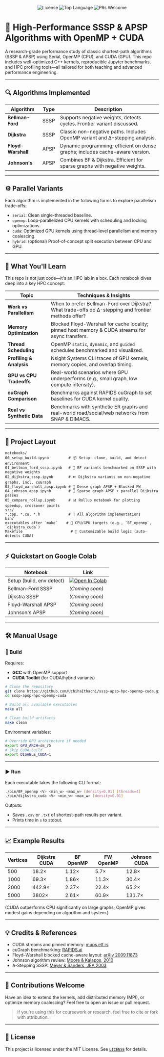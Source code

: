 <p align="center">
  <img src="https://img.shields.io/github/license/UchihaIthachi/sssp-apsp-hpc-openmp-cuda?style=for-the-badge" alt="License">
  <img src="https://img.shields.io/github/languages/top/UchihaIthachi/sssp-apsp-hpc-openmp-cuda?style=for-the-badge" alt="Top Language">
  <img src="https://img.shields.io/badge/PRs-Welcome-brightgreen.svg?style=for-the-badge" alt="PRs Welcome">
</p>

# 🚀 High-Performance SSSP & APSP Algorithms with OpenMP + CUDA

A research-grade performance study of classic shortest-path algorithms (SSSP & APSP) using Serial, OpenMP (CPU), and CUDA (GPU). This repo includes well-optimized C++ kernels, reproducible Jupyter benchmarks, and HPC profiling tools—all tailored for both teaching and advanced performance engineering.

---

## 🔍 Algorithms Implemented

| Algorithm          | Type | Description                                                                   |
| ------------------ | ---- | ----------------------------------------------------------------------------- |
| **Bellman-Ford**   | SSSP | Supports negative weights, detects cycles. Frontier variant discussed.        |
| **Dijkstra**       | SSSP | Classic non-negative paths. Includes OpenMP variant and Δ-stepping analysis.  |
| **Floyd-Warshall** | APSP | Dynamic programming; efficient on dense graphs; includes cache-aware version. |
| **Johnson's**      | APSP | Combines BF & Dijkstra. Efficient for sparse graphs with negative weights.    |

---

## ⚙️ Parallel Variants

Each algorithm is implemented in the following forms to explore parallelism trade-offs:

- `serial`: Clean single-threaded baseline.
- `openmp`: Loop-parallelized CPU kernels with scheduling and locking optimizations.
- `cuda`: Optimized GPU kernels using thread-level parallelism and memory coalescing.
- `hybrid`: (optional) Proof-of-concept split execution between CPU and GPU.

---

## 🧠 What You'll Learn

This repo is not just code—it's an HPC lab in a box. Each notebook dives deep into a key HPC concept:

| Topic                      | Techniques & Insights                                                                                |
| -------------------------- | ---------------------------------------------------------------------------------------------------- |
| **Work vs Parallelism**    | When to prefer Bellman-Ford over Dijkstra? What trade-offs do Δ-stepping and frontier methods offer? |
| **Memory Optimization**    | Blocked Floyd-Warshall for cache locality; pinned host memory & CUDA streams for async transfers.    |
| **Thread Scheduling**      | OpenMP `static`, `dynamic`, and `guided` schedules benchmarked and visualized.                       |
| **Profiling & Analysis**   | Nsight Systems CLI traces of GPU kernels, memory copies, and overlap timing.                         |
| **GPU vs CPU Tradeoffs**   | Real-world scenarios where GPU underperforms (e.g., small graph, low compute intensity).             |
| **cuGraph Comparison**     | Benchmarks against RAPIDS cuGraph to set baselines for CUDA kernel quality.                          |
| **Real vs Synthetic Data** | Benchmarks with synthetic ER graphs and real-world road/social/web networks from SNAP & DIMACS.      |

---

## 📁 Project Layout

```
notebooks/
00_setup_build.ipynb         # 📦 Setup: clone, build, and detect environment
01_bellman_ford_sssp.ipynb   # 🔁 BF variants benchmarked on SSSP with negative weights
02_dijkstra_sssp.ipynb       # ⏩ Dijkstra variants on non-negative graphs, incl. cuGraph
03_floyd_warshall_apsp.ipynb # 🧮 Dense graph APSP + Blocked FW
04_johnson_apsp.ipynb        # 🔀 Sparse graph APSP + parallel Dijkstra passes
05_compare_rollup.ipynb      # 📊 Rollup notebook for plotting speedup, crossover points
src/
*.cpp, *.cu, *.h             # 🧩 All algorithm implementations
bin/
executables after `make`    # 🧵 CPU/GPU targets (e.g., `BF_openmp`, `dijkstra_cuda`)
Makefile                      # 🔧 Customizable build logic (auto-detects CUDA)
```

---

## ⚡ Quickstart on Google Colab

| Notebook                  | Link                                                                                                                                                                                                    |
| ------------------------- | ------------------------------------------------------------------------------------------------------------------------------------------------------------------------------------------------------- |
| Setup (build, env detect) | [![Open In Colab](https://colab.research.google.com/assets/colab-badge.svg)](https://colab.research.google.com/github/UchihaIthachi/sssp-apsp-hpc-openmp-cuda/blob/main/notebooks/00_setup_build.ipynb) |
| Bellman–Ford SSSP         | _(Coming soon)_                                                                                                                                                                                         |
| Dijkstra SSSP             | _(Coming soon)_                                                                                                                                                                                         |
| Floyd–Warshall APSP       | _(Coming soon)_                                                                                                                                                                                         |
| Johnson's APSP            | _(Coming soon)_                                                                                                                                                                                         |

---

## 🛠 Manual Usage

### 🔨 Build

Requires:

- **GCC** with OpenMP support
- **CUDA Toolkit** (for CUDA/hybrid variants)

```bash
# Clone the repository
git clone https://github.com/UchihaIthachi/sssp-apsp-hpc-openmp-cuda.git
cd sssp-apsp-hpc-openmp-cuda

# Build all available executables
make all

# Clean build artifacts
make clean
```

Environment variables:

```bash
# Override GPU architecture if needed
export GPU_ARCH=sm_75
# Skip CUDA build
export DISABLE_CUDA=1
```

---

### ▶️ Run

Each executable takes the following CLI format:

```bash
./bin/BF_openmp <V> <min_w> <max_w> [density=0.01] [threads=4]
./bin/dijkstra_cuda <V> <min_w> <max_w> [density=0.01]
```

Outputs:

- Saves `.csv` or `.txt` of shortest-path results per variant.
- Prints time in `s` to stdout.

---

## 📈 Example Results

| Vertices | Dijkstra CUDA | BF OpenMP | FW OpenMP | Johnson CUDA |
| -------- | ------------- | --------- | --------- | ------------ |
| 500      | 18.2×         | 1.12×     | 5.7×      | 12.8×        |
| 1000     | 69.3×         | 1.86×     | 11.3×     | 30.4×        |
| 2000     | 442.9×        | 2.37×     | 22.4×     | 65.2×        |
| 5000     | 3802×         | 2.61×     | 60.9×     | 131.7×       |

(CUDA outperforms CPU significantly on large graphs; OpenMP gives modest gains depending on algorithm and system.)

---

## 💡 Credits & References

- CUDA streams and pinned memory: [mups.etf.rs](https://mups.etf.rs)
- cuGraph benchmarking: [RAPIDS.ai](https://rapids.ai)
- Floyd–Warshall blocked cache-aware layout: [arXiv 2009.11873](https://arxiv.org/abs/2009.11873)
- Johnson algorithm review: [Moore & Kalapos, 2010](https://cs.cmu.edu/~calos/johnson-apsp)
- Δ-Stepping SSSP: [Meyer & Sanders, JEA 2003](https://doi.org/10.1145/857082.857123)

---

## 🙌 Contributions Welcome

Have an idea to extend the kernels, add distributed memory (MPI), or optimize memory coalescing? Feel free to open an issue or pull request.

> If you're using this for coursework or research, feel free to cite or fork with attribution.

---

## 📄 License

This project is licensed under the MIT License. See [`LICENSE`](LICENSE) for details.
